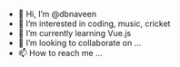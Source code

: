 - 👋 Hi, I’m @dbnaveen
- 👀 I’m interested in coding, music, cricket
- 🌱 I’m currently learning Vue.js
- 💞️ I’m looking to collaborate on ...
- 📫 How to reach me ...

<!---
dbnaveen/dbnaveen is a ✨ special ✨ repository because its `README.md` (this file) appears on your GitHub profile.
You can click the Preview link to take a look at your changes.
--->
